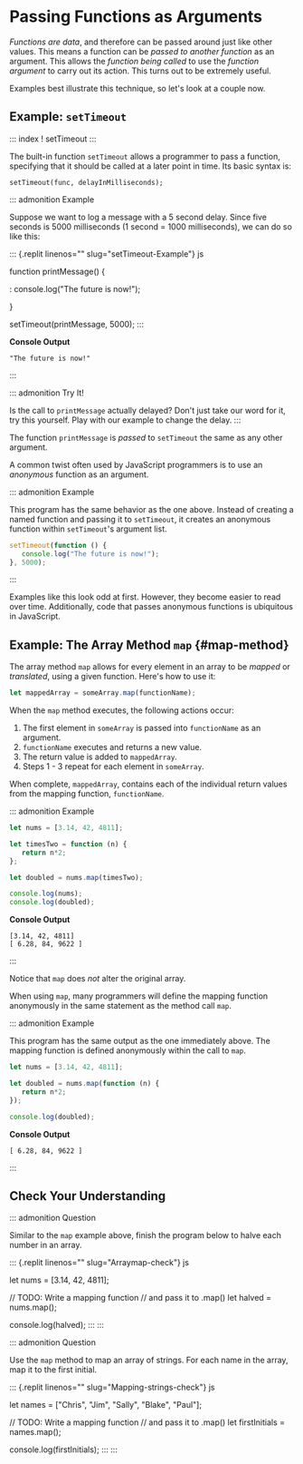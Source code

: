 # Passing Functions as Arguments

*Functions are data*, and therefore can be passed around just like other
values. This means a function can be *passed to another function* as an
argument. This allows the *function being called* to use the *function
argument* to carry out its action. This turns out to be extremely
useful.

Examples best illustrate this technique, so let\'s look at a couple now.

## Example: `setTimeout`

::: index
! setTimeout
:::

The built-in function `setTimeout` allows a programmer to pass a
function, specifying that it should be called at a later point in time.
Its basic syntax is:

    setTimeout(func, delayInMilliseconds);

::: admonition
Example

Suppose we want to log a message with a 5 second delay. Since five
seconds is 5000 milliseconds (1 second = 1000 milliseconds), we can do
so like this:

::: {.replit linenos="" slug="setTimeout-Example"}
js

function printMessage() {

:   console.log(\"The future is now!\");

}

setTimeout(printMessage, 5000);
:::

**Console Output**

    "The future is now!"
:::

::: admonition
Try It!

Is the call to `printMessage` actually delayed? Don\'t just take our
word for it, try this yourself. Play with our example to change the
delay.
:::

The function `printMessage` is *passed* to `setTimeout` the same as any
other argument.

A common twist often used by JavaScript programmers is to use an
*anonymous* function as an argument.

::: admonition
Example

This program has the same behavior as the one above. Instead of creating
a named function and passing it to `setTimeout`, it creates an anonymous
function within `setTimeout`\'s argument list.

``` {.js linenos=""}
setTimeout(function () {
   console.log("The future is now!");
}, 5000);
```
:::

Examples like this look odd at first. However, they become easier to
read over time. Additionally, code that passes anonymous functions is
ubiquitous in JavaScript.

## Example: The Array Method `map` {#map-method}

The array method `map` allows for every element in an array to be
*mapped* or *translated*, using a given function. Here\'s how to use it:

``` js
let mappedArray = someArray.map(functionName);
```

When the `map` method executes, the following actions occur:

1.  The first element in `someArray` is passed into `functionName` as an
    argument.
2.  `functionName` executes and returns a new value.
3.  The return value is added to `mappedArray`.
4.  Steps 1 - 3 repeat for each element in `someArray`.

When complete, `mappedArray`, contains each of the individual return
values from the mapping function, `functionName`.

::: admonition
Example

``` {.js linenos=""}
let nums = [3.14, 42, 4811];

let timesTwo = function (n) {
   return n*2;
};

let doubled = nums.map(timesTwo);

console.log(nums);
console.log(doubled);
```

**Console Output**

    [3.14, 42, 4811]
    [ 6.28, 84, 9622 ]
:::

Notice that `map` does *not* alter the original array.

When using `map`, many programmers will define the mapping function
anonymously in the same statement as the method call `map`.

::: admonition
Example

This program has the same output as the one immediately above. The
mapping function is defined anonymously within the call to `map`.

``` {.js linenos=""}
let nums = [3.14, 42, 4811];

let doubled = nums.map(function (n) {
   return n*2;
});

console.log(doubled);
```

**Console Output**

    [ 6.28, 84, 9622 ]
:::

## Check Your Understanding

::: admonition
Question

Similar to the `map` example above, finish the program below to halve
each number in an array.

::: {.replit linenos="" slug="Arraymap-check"}
js

let nums = \[3.14, 42, 4811\];

// TODO: Write a mapping function // and pass it to .map() let halved =
nums.map();

console.log(halved);
:::
:::

::: admonition
Question

Use the `map` method to map an array of strings. For each name in the
array, map it to the first initial.

::: {.replit linenos="" slug="Mapping-strings-check"}
js

let names = \[\"Chris\", \"Jim\", \"Sally\", \"Blake\", \"Paul\"\];

// TODO: Write a mapping function // and pass it to .map() let
firstInitials = names.map();

console.log(firstInitials);
:::
:::
